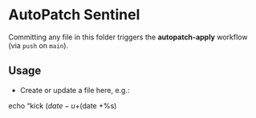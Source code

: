 # AutoPatch Sentinel

Committing any file in this folder triggers the **autopatch-apply** workflow (via `push` on `main`).

## Usage
- Create or update a file here, e.g.:

echo “kick $(date -u +%FT%TZ)” > .github/trigger/autopatch/ping-$(date +%s)
